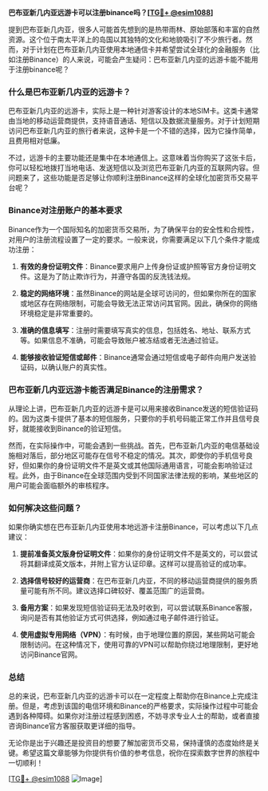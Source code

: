 **巴布亚新几内亚远游卡可以注册binance吗？[[TG💪+ @esim1088](https://t.me/s/esim1088)]**

提到巴布亚新几内亚，很多人可能首先想到的是热带雨林、原始部落和丰富的自然资源。这个位于南太平洋上的岛国以其独特的文化和地貌吸引了不少旅行者。然而，对于计划在巴布亚新几内亚使用本地通信卡并希望尝试全球化的金融服务（比如注册Binance）的人来说，可能会产生疑问：巴布亚新几内亚的远游卡能不能用于注册binance呢？

### 什么是巴布亚新几内亚的远游卡？

巴布亚新几内亚的远游卡，实际上是一种针对游客设计的本地SIM卡。这类卡通常由当地的移动运营商提供，支持语音通话、短信以及数据流量服务。对于计划短期访问巴布亚新几内亚的旅行者来说，这种卡是一个不错的选择，因为它操作简单，且费用相对低廉。

不过，远游卡的主要功能还是集中在本地通信上。这意味着当你购买了这张卡后，你可以轻松地拨打当地电话、发送短信以及浏览巴布亚新几内亚的互联网内容。但问题来了，这些功能是否足够让你顺利注册Binance这样的全球化加密货币交易平台呢？

### Binance对注册账户的基本要求

Binance作为一个国际知名的加密货币交易所，为了确保平台的安全性和合规性，对用户的注册流程设置了一定的要求。一般来说，你需要满足以下几个条件才能成功注册：

1. **有效的身份证明文件**：Binance要求用户上传身份证或护照等官方身份证明文件。这是为了防止欺诈行为，并遵守各国的反洗钱法规。
   
2. **稳定的网络环境**：虽然Binance的网站是全球可访问的，但如果你所在的国家或地区存在网络限制，可能会导致无法正常访问其官网。因此，确保你的网络环境稳定是非常重要的。

3. **准确的信息填写**：注册时需要填写真实的信息，包括姓名、地址、联系方式等。如果信息不准确，可能会导致账户被冻结或者无法通过验证。

4. **能够接收验证短信或邮件**：Binance通常会通过短信或电子邮件向用户发送验证码，以确认账户的真实性。

### 巴布亚新几内亚远游卡能否满足Binance的注册需求？

从理论上讲，巴布亚新几内亚的远游卡是可以用来接收Binance发送的短信验证码的。因为这类卡提供了基本的短信服务，只要你的手机号码能正常工作并且信号良好，就能接收到Binance的验证短信。

然而，在实际操作中，可能会遇到一些挑战。首先，巴布亚新几内亚的电信基础设施相对落后，部分地区可能存在信号不稳定的情况。其次，即使你的手机信号良好，但如果你的身份证明文件不是英文或其他国际通用语言，可能会影响验证过程。此外，由于Binance在全球范围内受到不同国家法律法规的影响，某些地区的用户可能会面临额外的审核程序。

### 如何解决这些问题？

如果你确实想在巴布亚新几内亚使用本地远游卡注册Binance，可以考虑以下几点建议：

1. **提前准备英文版身份证明文件**：如果你的身份证明文件不是英文的，可以尝试将其翻译成英文版本，并附上官方认证印章。这样可以提高验证的成功率。

2. **选择信号较好的运营商**：在巴布亚新几内亚，不同的移动运营商提供的服务质量可能有所不同。建议选择口碑较好、覆盖范围广的运营商。

3. **备用方案**：如果发现短信验证码无法及时收到，可以尝试联系Binance客服，询问是否有其他验证方式可供选择，例如通过电子邮件进行验证。

4. **使用虚拟专用网络（VPN）**：有时候，由于地理位置的原因，某些网站可能会限制访问。在这种情况下，使用可靠的VPN可以帮助你绕过地理限制，更好地访问Binance官网。

### 总结

总的来说，巴布亚新几内亚的远游卡可以在一定程度上帮助你在Binance上完成注册。但是，考虑到该国的电信环境和Binance的严格要求，实际操作过程中可能会遇到各种障碍。如果你对注册过程感到困惑，不妨寻求专业人士的帮助，或者直接咨询Binance官方客服获取更详细的指导。

无论你是出于兴趣还是投资目的想要了解加密货币交易，保持谨慎的态度始终是关键。希望这篇文章能够为你提供有价值的参考信息，祝你在探索数字世界的旅程中一切顺利！

[[TG💪+ @esim1088](https://t.me/s/esim1088) ![Image](https://i.postimg.cc/4NQfJmqS/Snipaste-2025-05-13-00-14-12.png)]